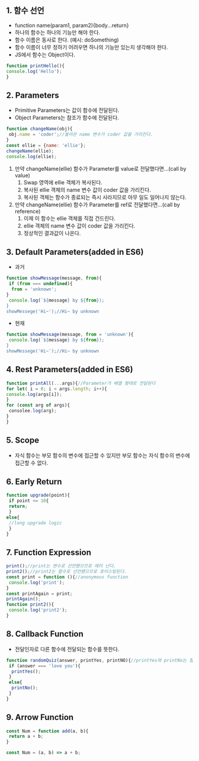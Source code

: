## 1. 함수 선언
  * function name(param1, param2){body...return}
  * 하나의 함수는 하나의 기능만 해야 한다. 
  * 함수 이름은 동사로 한다. (예시: doSomething)
  * 함수 이름이 너무 정하기 어려우면 하나의 기능만 있는지 생각해야 한다. 
  * JS에서 함수는 Object이다. 
  ```jsx
function printHello(){
 console.log('Hello');
}
```
## 2. Parameters
 * Primitive Parameters는 값이 함수에 전달된다.
 * Object Parameters는 참조가 함수에 전달된다.
```jsx
function changeName(obj){
 obj.name = 'coder';//들어온 name 변수가 coder 값을 가리킨다.  
}
const ellie = {name: 'ellie'};
changeName(ellie);
console.log(ellie);
```
  1. 만약 changeName(ellie) 함수가 Parameter를 value로 전달했다면...(call by value)
     1. Swap 영역에 ellie 객체가 복사된다.
     2. 복사된 ellie 객체의 name 변수 값이 coder 값을 가리킨다.
     3. 복사된 객체는 함수가 종료되는 즉시 사라지므로 아무 일도 일어나지 않는다.
  2. 만약 changeName(ellie) 함수가 Parameter를 ref로 전달했다면...(call by reference)
     1. 이제 이 함수는 ellie 객체를 직접 건드린다.
     2. ellie 객체의 name 변수 값이 coder 값을 가리킨다.
     3. 정상적인 결과값이 나온다.
 ## 3. Default Parameters(added in ES6)
  * 과거
```jsx
function showMessage(message, from){
 if (from === undefined){
  from = 'unknown';
}
 console.log(`${message} by ${from});
}
showMessege('Hi~');//Hi~ by unknown
```
* 현재
```jsx
function showMessage(message, from = 'unknown'){
 console.log(`${message} by ${from});
}
showMessege('Hi~');//Hi~ by unknown
```
 ## 4. Rest Parameters(added in ES6)
 ```jsx
function printAll(...args){//Parameter가 배열 형태로 전달된다
 for let( i = 0; i < args.length; i++){
 console.log(args[i]);
 }
 for (const arg of args){
  consolee.log(arg);
 }
}
```
## 5. Scope
* 자식 함수는 부모 함수의 변수에 접근할 수 있지만 부모 함수는 자식 함수의 변수에 접근할 수 없다.
## 6. Early Return
```jsx
function upgrade(point){
 if point <= 10{
 return;
 }
else{
 //long upgrade logic
 }
}
```
## 7. Function Expression
```jsx
print();//print는 변수로 선언됐으므로 에러 난다.
print2();//print2는 함수로 선언됐으므로 호이스팅된다. 
const print = function (){//anonymous function
 console.log('print');
}
const printAgain = print;
printAgain();
function print2(){
 console.log('print2');
}
```
## 8. Callback Function
* 전달인자로 다른 함수에 전달되는 함수를 뜻한다.
```jsx
function randomQuiz(answer, printYes, printNO){//printYes와 printNo는 함수
 if (answer === 'love you'){
  printYes();
 }
 else{
  printNo();
 }
}
```
## 9. Arrow Function
```jsx
const Num = function add(a, b){
 return a + b;
}
```
```jsx
const Num = (a, b) => a + b;
```


        
